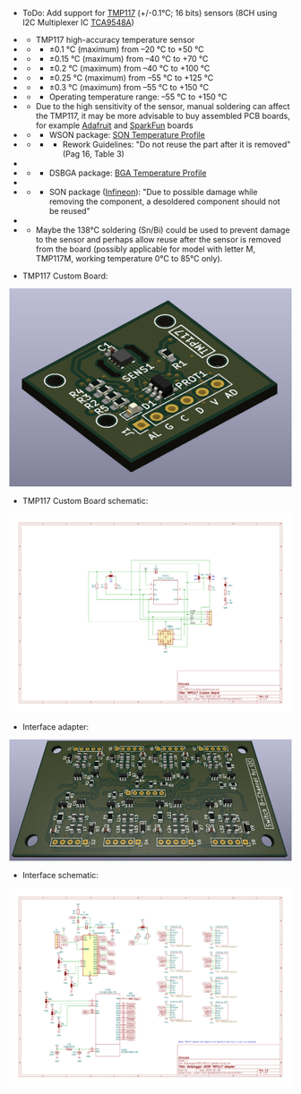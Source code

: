 - ToDo: Add support for [TMP117](https://www.ti.com/product/TMP117) (+/-0.1°C; 16 bits) sensors (8CH using I2C Multiplexer IC [TCA9548A](https://www.sparkfun.com/products/16784))
- - TMP117 high-accuracy temperature sensor
- - - ±0.1 °C (maximum) from –20 °C to +50 °C
- - - ±0.15 °C (maximum) from –40 °C to +70 °C
- - - ±0.2 °C (maximum) from –40 °C to +100 °C
- - - ±0.25 °C (maximum) from –55 °C to +125 °C
- - - ±0.3 °C (maximum) from –55 °C to +150 °C
- - - Operating temperature range: –55 °C to +150 °C
- - Due to the high sensitivity of the sensor, manual soldering can affect the TMP117, it may be more advisable to buy assembled PCB boards, for example [Adafruit](https://www.adafruit.com/product/4821) and [SparkFun](https://www.sparkfun.com/products/15805) boards
- - - WSON package: [SON Temperature Profile](https://www.ti.com/lit/an/slua271b/slua271b.pdf)
- - - - Rework Guidelines: "Do not reuse the part after it is removed" (Pag 16, Table 3)
-
- - - DSBGA package: [BGA Temperature Profile](https://www.ti.com/lit/wp/ssyz015b/ssyz015b.pdf)
-
- - - SON package ([Infineon](https://www.infineon.com/dgdl/Infineon-Additional_product_information_SON_packages-AN-v00_01-EN.pdf?fileId=db3a30433e82b1cf013e82faab2000e5)): "Due to possible damage while removing the component, a desoldered component
should not be reused"
-
- - Maybe the 138°C soldering (Sn/Bi) could be used to prevent damage to the sensor and perhaps allow reuse after the sensor is removed from the board (possibly applicable for model with letter M, TMP117M, working temperature 0°C to 85°C only).
 
- TMP117 Custom Board:

![img](https://raw.githubusercontent.com/rtek1000/Datalogger_2039/main/Hardware/TMP117/TMP117_Custom_Board/TMP117_custom_board/TMP117_custom_board_Top2.png)

- TMP117 Custom Board schematic:

![img](https://raw.githubusercontent.com/rtek1000/Datalogger_2039/main/Hardware/TMP117/TMP117_Custom_Board/TMP117_custom_board/TMP117_custom_board_Schematic.png)

- Interface adapter:

![img](https://raw.githubusercontent.com/rtek1000/Datalogger_2039/main/Hardware/TMP117/Datalogger2039_TMP117_adapter/Datalogger2039_TMP117_adapter_1.png)

- Interface schematic:

![img](https://raw.githubusercontent.com/rtek1000/Datalogger_2039/main/Hardware/TMP117/Datalogger2039_TMP117_adapter/Datalogger2039_TMP117_adapter_Main_Schematic.png)
